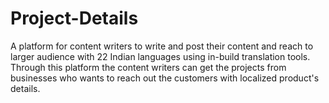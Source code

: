 # Project-Details
A platform for content writers to write and post their content and reach to larger audience with 22 Indian languages using in-build translation tools. Through this platform the content writers can get the projects from businesses who wants to reach out the customers with localized product's details.

